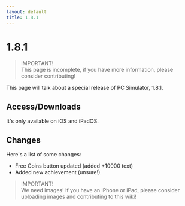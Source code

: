 ```yaml
---
layout: default
title: 1.8.1
---
```


# 1.8.1

> IMPORTANT!\
> This page is incomplete, if you have more information, please consider contributing!

This page will talk about a special release of PC Simulator, 1.8.1.

## Access/Downloads
It's only available on iOS and iPadOS.

## Changes
Here's a list of some changes:
- Free Coins button updated (added +10000 text)
- Added new achievement (unsure!)

> IMPORTANT!\
> We need images! If you have an iPhone or iPad, please consider uploading images and contributing to this wiki!
